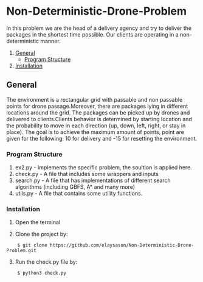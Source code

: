 # Non-Deterministic-Drone-Problem
In this problem we are the head of a delivery agency and try to deliver the packages in the shortest time possible. Our clients are operating in a non-deterministic manner.

1. [General](#General)
    - [Program Structure](https://github.com/elaysason/Deterministic-Drone-Problem/blob/main/README.md#program-structure)  
2. [Installation](#Installation)

## General
The environment is a rectangular grid with passable and non passable points for drone passage.Moreover, there are packages lying in different locations
around the grid. The packages can be picked up by drones and delivered to clients.Clients behavior is determined by starting location and the probability to move in each direction (up, down, left, right, or stay in place). The goal is to achieve the maximum amount of points, point are given for the following: 10 for delivery and -15 for resetting the environment.
### Program Structure

1. ex2.py - Implements the specific problem, the soultion is applied here.
2. check.py - A file that includes some wrappers and inputs
3. search.py - A file that has implementations of different search algorithms (including
GBFS, A* and many more)
4. utils.py - A file that contains some utility functions.

### Installation
1. Open the terminal

2. Clone the project by:
```
    $ git clone https://github.com/elaysason/Non-Deterministic-Drone-Problem.git
```
3. Run the check.py file by:
```
    $ python3 check.py
```
